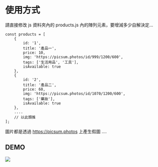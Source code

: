 # 使用方式


請直接修改 js 資料夾內的 products.js 內的陣列元素，要增減多少自解決定...


```
const products = [
    {
        id: '1',
        title: '產品一',
        price: 10,
        img: 'https://picsum.photos/id/999/1200/600',
        tags: ['生活用品', '工具'],
        isAvailable: true
    },
    {
        id: '2',
        title: '產品二',
        price: 60,
        img: 'https://picsum.photos/id/1070/1200/600',
        tags: ['藥妝'],
        isAvailable: true
    },
    ....
    // 以此類推
];
```

圖片都是透過 https://picsum.photos  上產生假圖 ....


## DEMO

![](https://i.imgur.com/4k0fs1i.jpg)
